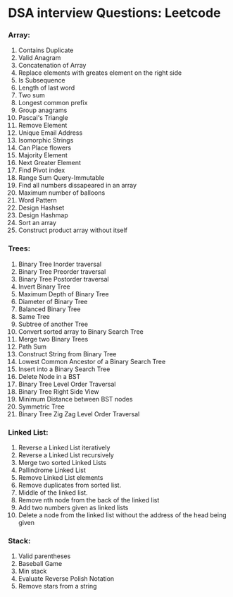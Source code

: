 # DSA interview Questions: Leetcode

### Array:
1. Contains Duplicate
2. Valid Anagram
3. Concatenation of Array
4. Replace elements with greates element on the right side
5. Is Subsequence
6. Length of last word
7. Two sum
8. Longest common prefix
9. Group anagrams
10. Pascal's Triangle
11. Remove Element
12. Unique Email Address
13. Isomorphic Strings
14. Can Place flowers
15. Majority Element
16. Next Greater Element
17. Find Pivot index
18. Range Sum Query-Immutable
19. Find all numbers dissapeared in an array
20. Maximum number of balloons
21. Word Pattern
22. Design Hashset
23. Design Hashmap
24. Sort an array
25. Construct product array without itself
    

### Trees:
1. Binary Tree Inorder traversal
2. Binary Tree Preorder traversal
3. Binary Tree Postorder traversal
4. Invert Binary Tree
5. Maximum Depth of Binary Tree 
6. Diameter of Binary Tree
7. Balanced Binary Tree
8. Same Tree
9. Subtree of another Tree
10. Convert sorted array to Binary Search Tree
11. Merge two Binary Trees
12. Path Sum
13. Construct String from Binary Tree
14.  Lowest Common Ancestor of a Binary Search Tree
15.  Insert into a Binary Search Tree
16.  Delete Node in a BST
17.  Binary Tree Level Order Traversal
18. Binary Tree Right Side View
19. Minimum Distance between BST nodes
20. Symmetric Tree
21. Binary Tree Zig Zag Level Order Traversal


### Linked List:
1. Reverse a Linked List iteratively
2. Reverse a Linked List recursively
3. Merge two sorted Linked Lists
4. Pallindrome Linked List
5. Remove Linked List elements
6. Remove duplicates from sorted list.
7. Middle of the linked list.
8. Remove nth node from the back of the linked list
9. Add two numbers given as linked lists
10. Delete a node from the linked list without the address of the head being given


### Stack:
1. Valid parentheses
2. Baseball Game
3. Min stack
4. Evaluate Reverse Polish Notation
5. Remove stars from a string
